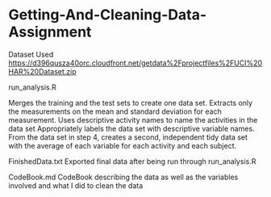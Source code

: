 # Getting-And-Cleaning-Data-Assignment
Dataset Used https://d396qusza40orc.cloudfront.net/getdata%2Fprojectfiles%2FUCI%20HAR%20Dataset.zip  

run_analysis.R

   Merges the training and the test sets to create one data set.
 Extracts only the measurements on the mean and standard deviation for each measurement. 
Uses descriptive activity names to name the activities in the data set
 Appropriately labels the data set with descriptive variable names. 
 From the data set in step 4, creates a second, independent tidy data set with the average of each variable for each activity and each subject.

 FinishedData.txt
 Exported final data after being run through run_analysis.R

CodeBook.md 
CodeBook describing the data as well as the variables involved and what I did to clean the data
